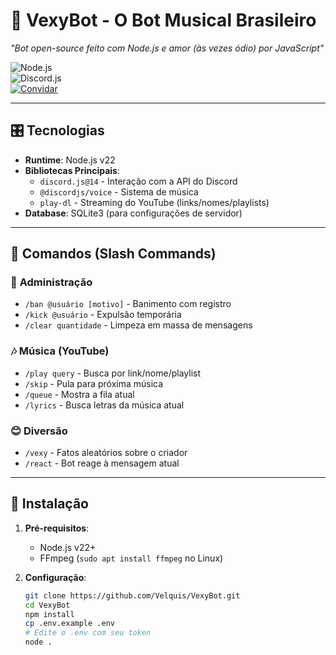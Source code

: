 # 🎵 VexyBot - O Bot Musical Brasileiro 
*"Bot open-source feito com Node.js e amor (às vezes ódio) por JavaScript"*  

![Node.js](https://img.shields.io/badge/Node.js-v22-brightgreen)  
![Discord.js](https://img.shields.io/badge/Discord.js-v14-blueviolet)  
[![Convidar](https://img.shields.io/badge/Convite-para_seu_servidor-5865F2?style=for-the-badge&logo=discord)](https://discord.com/oauth2/authorize?client_id=SEU_BOT_ID&scope=bot%20applications.commands)

---

## 🎛️ **Tecnologias**  
- **Runtime**: Node.js v22  
- **Bibliotecas Principais**:  
  - `discord.js@14` - Interação com a API do Discord  
  - `@discordjs/voice` - Sistema de música  
  - `play-dl` - Streaming do YouTube (links/nomes/playlists)  
- **Database**: SQLite3 (para configurações de servidor)  

---

## 🎯 **Comandos (Slash Commands)**  

### 🔧 **Administração**  
- `/ban @usuário [motivo]` - Banimento com registro  
- `/kick @usuário` - Expulsão temporária  
- `/clear quantidade` - Limpeza em massa de mensagens  

### 🎶 **Música (YouTube)**  
- `/play query` - Busca por link/nome/playlist  
- `/skip` - Pula para próxima música  
- `/queue` - Mostra a fila atual  
- `/lyrics` - Busca letras da música atual  

### 😊 **Diversão**  
- `/vexy` - Fatos aleatórios sobre o criador  
- `/react` - Bot reage à mensagem atual  

---

## 🚀 **Instalação**  
1. **Pré-requisitos**:  
   - Node.js v22+  
   - FFmpeg (`sudo apt install ffmpeg` no Linux)  

2. **Configuração**:  
   ```bash
   git clone https://github.com/Velquis/VexyBot.git
   cd VexyBot
   npm install
   cp .env.example .env
   # Edite o .env com seu token
   node .
